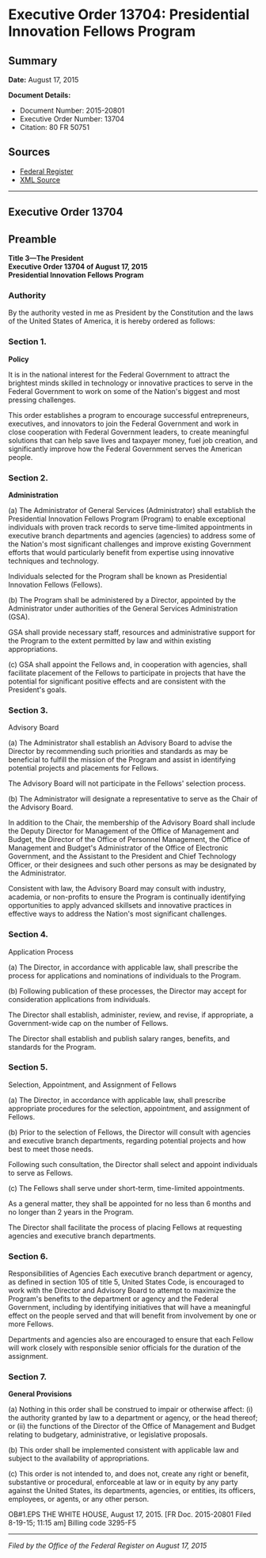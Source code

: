 # Executive Order 13704: Presidential Innovation Fellows Program

## Summary

**Date:** August 17, 2015

**Document Details:**
- Document Number: 2015-20801
- Executive Order Number: 13704
- Citation: 80 FR 50751

## Sources
- [Federal Register](https://www.federalregister.gov/documents/2015/08/20/2015-20801/presidential-innovation-fellows-program)
- [XML Source](https://www.federalregister.gov/documents/full_text/xml/2015/08/20/2015-20801.xml)

---

## Executive Order 13704

## Preamble

**Title 3—The President**  
**Executive Order 13704 of August 17, 2015**  
**Presidential Innovation Fellows Program**

### Authority

By the authority vested in me as President by the Constitution and the laws of the United States of America, it is hereby ordered as follows:
### Section 1.

**Policy**

It is in the national interest for the Federal Government to attract the brightest minds skilled in technology or innovative practices to serve in the Federal Government to work on some of the Nation's biggest and most pressing challenges.

This order establishes a program to encourage successful entrepreneurs, executives, and innovators to join the Federal Government and work in close cooperation with Federal Government leaders, to create meaningful solutions that can help save lives and taxpayer money, fuel job creation, and significantly improve how the Federal Government serves the American people.
### Section 2.

**Administration**

(a) The Administrator of General Services (Administrator) shall establish the Presidential Innovation Fellows Program (Program) to enable exceptional individuals with proven track records to serve time-limited appointments in executive branch departments and agencies (agencies) to address some of the Nation's most significant challenges and improve existing Government efforts that would particularly benefit from expertise using innovative techniques and technology.

Individuals selected for the Program shall be known as Presidential Innovation Fellows (Fellows).

(b) The Program shall be administered by a Director, appointed by the Administrator under authorities of the General Services Administration (GSA).

GSA shall provide necessary staff, resources and administrative support for the Program to the extent permitted by law and within existing appropriations.

(c) GSA shall appoint the Fellows and, in cooperation with agencies, shall facilitate placement of the Fellows to participate in projects that have the potential for significant positive effects and are consistent with the President's goals.
### Section 3.

Advisory Board

(a) The Administrator shall establish an Advisory Board to advise the Director by recommending such priorities and standards as may be beneficial to fulfill the mission of the Program and assist in identifying potential projects and placements for Fellows.

The Advisory Board will not participate in the Fellows' selection process.

(b) The Administrator will designate a representative to serve as the Chair of the Advisory Board.

In addition to the Chair, the membership of the Advisory Board shall include the Deputy Director for Management of the Office of Management and Budget, the Director of the Office of Personnel Management, the Office of Management and Budget's Administrator of the Office of Electronic Government, and the Assistant to the President and Chief Technology Officer, or their designees and such other persons as may be designated by the Administrator.

Consistent with law, the Advisory Board may consult with industry, academia, or non-profits to ensure the Program is continually identifying opportunities to apply advanced skillsets and innovative practices in effective ways to address the Nation's most significant challenges.
### Section 4.

Application Process

(a) The Director, in accordance with applicable law, shall prescribe the process for applications and nominations of individuals to the Program.

(b) Following publication of these processes, the Director may accept for consideration applications from individuals.

The Director shall establish, administer, review, and revise, if appropriate, a Government-wide cap on the number of Fellows.

The Director shall establish and publish salary ranges, benefits, and standards for the Program.
### Section 5.

Selection, Appointment, and Assignment of Fellows

(a) The Director, in accordance with applicable law, shall prescribe appropriate procedures for the selection, appointment, and assignment of Fellows.

(b) Prior to the selection of Fellows, the Director will consult with agencies and executive branch departments, regarding potential projects and how best to meet those needs.

Following such consultation, the Director shall select and appoint individuals to serve as Fellows.

(c) The Fellows shall serve under short-term, time-limited appointments.

As a general matter, they shall be appointed for no less than 6 months and no longer than 2 years in the Program.

The Director shall facilitate the process of placing Fellows at requesting agencies and executive branch departments.
### Section 6.

Responsibilities of Agencies
Each executive branch department or agency, as defined in section 105 of title 5, United States Code, is encouraged to work with the Director and Advisory Board to attempt to maximize the Program's benefits to the department or agency and the Federal Government, including by identifying initiatives that will have a meaningful effect on the people served and that will benefit from involvement by one or more Fellows.

Departments and agencies also are encouraged to ensure that each Fellow will work closely with responsible senior officials for the duration of the assignment.
### Section 7.

**General Provisions**

(a) Nothing in this order shall be construed to impair or otherwise affect:
    (i) the authority granted by law to a department or agency, or the head thereof; or
    (ii) the functions of the Director of the Office of Management and Budget relating to budgetary, administrative, or legislative proposals.

(b) This order shall be implemented consistent with applicable law and subject to the availability of appropriations.

(c) This order is not intended to, and does not, create any right or benefit, substantive or procedural, enforceable at law or in equity by any party against the United States, its departments, agencies, or entities, its officers, employees, or agents, or any other person.

OB#1.EPS
THE WHITE HOUSE,
August 17, 2015.
[FR Doc. 2015-20801 
Filed 8-19-15; 11:15 am]
Billing code 3295-F5

---

*Filed by the Office of the Federal Register on August 17, 2015*
